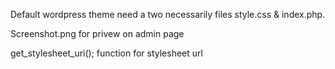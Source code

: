 Default wordpress theme need a two necessarily files style.css & index.php.

Screenshot.png  for privew on admin page 

get_stylesheet_uri(); function for stylesheet url